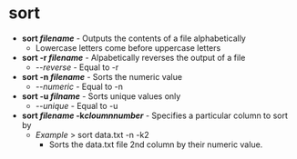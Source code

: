 # sort

- **sort *filename*** - Outputs the contents of a file alphabetically
	- Lowercase letters come before uppercase letters
- **sort -r *filename*** - Alpabetically reverses the output of a file
	- *--reverse* - Equal to -r
- **sort -n *filename*** - Sorts the numeric value
	- *--numeric* - Equal to -n
- **sort -u *filname*** - Sorts unique values only
	- *--unique* - Equal to -u
- **sort  *filename* -k*cloumnnumber*** - Specifies a particular column to sort by
	- *Example* > sort data.txt -n -k2
		- Sorts the data.txt file 2nd column by their numeric value. 